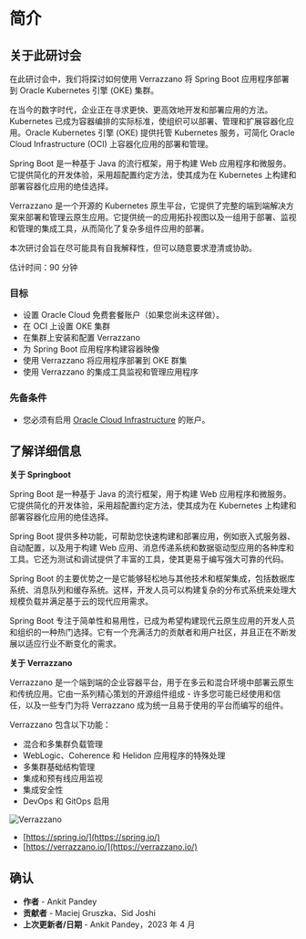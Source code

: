 # 简介

## 关于此研讨会

在此研讨会中，我们将探讨如何使用 Verrazzano 将 Spring Boot 应用程序部署到 Oracle Kubernetes 引擎 (OKE) 集群。

在当今的数字时代，企业正在寻求更快、更高效地开发和部署应用的方法。Kubernetes 已成为容器编排的实际标准，使组织可以部署、管理和扩展容器化应用。Oracle Kubernetes 引擎 (OKE) 提供托管 Kubernetes 服务，可简化 Oracle Cloud Infrastructure (OCI) 上容器化应用的部署和管理。

Spring Boot 是一种基于 Java 的流行框架，用于构建 Web 应用程序和微服务。它提供简化的开发体验，采用超配置约定方法，使其成为在 Kubernetes 上构建和部署容器化应用的绝佳选择。

Verrazzano 是一个开源的 Kubernetes 原生平台，它提供了完整的端到端解决方案来部署和管理云原生应用。它提供统一的应用拓扑视图以及一组用于部署、监视和管理的集成工具，从而简化了复杂多组件应用的部署。

本次研讨会旨在尽可能具有自我解释性，但可以随意要求澄清或协助。

估计时间：90 分钟

### 目标

*   设置 Oracle Cloud 免费套餐账户（如果您尚未这样做）。
*   在 OCI 上设置 OKE 集群
*   在集群上安装和配置 Verrazzano
*   为 Spring Boot 应用程序构建容器映像
*   使用 Verrazzano 将应用程序部署到 OKE 群集
*   使用 Verrazzano 的集成工具监视和管理应用程序

### 先备条件

*   您必须有启用 [Oracle Cloud Infrastructure](https://cloud.oracle.com/en_US/cloud-infrastructure) 的账户。

## 了解详细信息

**关于 Springboot**

Spring Boot 是一种基于 Java 的流行框架，用于构建 Web 应用程序和微服务。它提供简化的开发体验，采用超配置约定方法，使其成为在 Kubernetes 上构建和部署容器化应用的绝佳选择。

Spring Boot 提供多种功能，可帮助您快速构建和部署应用，例如嵌入式服务器、自动配置，以及用于构建 Web 应用、消息传递系统和数据驱动型应用的各种库和工具。它还为测试和调试提供了丰富的工具，使其更易于编写强大可靠的代码。

Spring Boot 的主要优势之一是它能够轻松地与其他技术和框架集成，包括数据库系统、消息队列和缓存系统。这样，开发人员可以构建复杂的分布式系统来处理大规模负载并满足基于云的现代应用需求。

Spring Boot 专注于简单性和易用性，已成为希望构建现代云原生应用的开发人员和组织的一种热门选择。它有一个充满活力的贡献者和用户社区，并且正在不断发展以适应行业不断变化的需求。

**关于 Verrazzano**

Verrazzano 是一个端到端的企业容器平台，用于在多云和混合环境中部署云原生和传统应用。它由一系列精心策划的开源组件组成 - 许多您可能已经使用和信任，以及一些专门为将 Verrazzano 成为统一且易于使用的平台而编写的组件。

Verrazzano 包含以下功能：

*   混合和多集群负载管理
*   WebLogic、Coherence 和 Helidon 应用程序的特殊处理
*   多集群基础结构管理
*   集成和预有线应用监视
*   集成安全性
*   DevOps 和 GitOps 启用

![Verrazzano](images/verrazzano.png)

*   [https://spring.io/](https://spring.io/)
*   [https://verrazzano.io/](https://verrazzano.io/)

## 确认

*   **作者** - Ankit Pandey
*   **贡献者** - Maciej Gruszka、Sid Joshi
*   **上次更新者/日期** - Ankit Pandey，2023 年 4 月